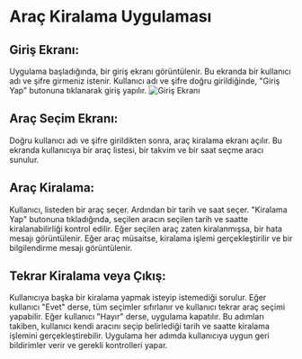 # Araç Kiralama Uygulaması

## Giriş Ekranı:

Uygulama başladığında, bir giriş ekranı görüntülenir. Bu ekranda bir kullanıcı adı ve şifre girmeniz istenir.
Kullanıcı adı ve şifre doğru girildiğinde, "Giriş Yap" butonuna tıklanarak giriş yapılır.
![Giriş Ekranı](https://imgur.com/A1Rm6ar)

## Araç Seçim Ekranı:

Doğru kullanıcı adı ve şifre girildikten sonra, araç kiralama ekranı açılır.
Bu ekranda kullanıcıya bir araç listesi, bir takvim ve bir saat seçme aracı sunulur.

## Araç Kiralama:

Kullanıcı, listeden bir araç seçer.
Ardından bir tarih ve saat seçer.
"Kiralama Yap" butonuna tıkladığında, seçilen aracın seçilen tarih ve saatte kiralanabilirliği kontrol edilir.
Eğer seçilen araç zaten kiralanmışsa, bir hata mesajı görüntülenir.
Eğer araç müsaitse, kiralama işlemi gerçekleştirilir ve bir bilgilendirme mesajı görüntülenir.

## Tekrar Kiralama veya Çıkış:

Kullanıcıya başka bir kiralama yapmak isteyip istemediği sorulur.
Eğer kullanıcı "Evet" derse, tüm seçimler sıfırlanır ve kullanıcı tekrar araç seçimi yapabilir.
Eğer kullanıcı "Hayır" derse, uygulama kapatılır.
Bu adımları takiben, kullanıcı kendi aracını seçip belirlediği tarih ve saatte kiralama işlemini gerçekleştirebilir. Uygulama her adımda kullanıcıya uygun geri bildirimler verir ve gerekli kontrolleri yapar.

